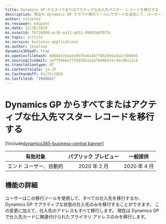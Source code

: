 ```yaml
---
title: Dynamics GP からすべてまたはアクティブな仕入先マスター レコードを移行する
description: 現在の Dynamics GP クラウド移行ツールにサポートを追加して、ユーザーがすべてまたはアクティブな仕入先マスター レコードを移行する必要があるかどうかを指定して追加のアドレスを移行できるようにします。
author: relnotes
ms.reviewer: edupont
ms.date: 12/10/2019
ms.assetid: f6f2600d-ac16-ea11-a811-000d3a8f075c
ms.topic: article
ms.service: business-applications
ms.author: jenolson
dynamics365pdf: true
ms.openlocfilehash: 8db647e5aada95fda6a44ff882deba3a2c5048d3
ms.sourcegitcommit: ceff5b6bef71093d51a3afb60b3fecd4cd8a11c8
ms.translationtype: HT
ms.contentlocale: ja-JP
ms.lasthandoff: 01/25/2020
ms.locfileid: "2986662"
---
```

# <a name="migrate-all-or-only-active-vendor-master-records-from-dynamics-gp"></a>Dynamics GP からすべてまたはアクティブな仕入先マスター レコードを移行する
[!include[dynamics365-business-central banner](../includes/dynamics365-business-central.md)]

| 有効対象    |  パブリック プレビュー | 一般提供 | 
| ---------- | :----------: |:----------: |
|エンド ユーザー、自動的|2020 年 2 月| 2020 年 4 月|



## <a name="feature-details"></a>機能の詳細
<!--feature detail start -->
ユーザーはこの移行ツールを使用して、すべての仕入先を移行するか、Dynamics GP でアクティブな状態の仕入先のみを移行することができます。 この変更に加えて、仕入先のアドレスもすべて移行します。 現在は Dynamics GP で仕入先カードに関連付けられたプライマリ アドレスのみを移行します。
<!--feature detail end -->









